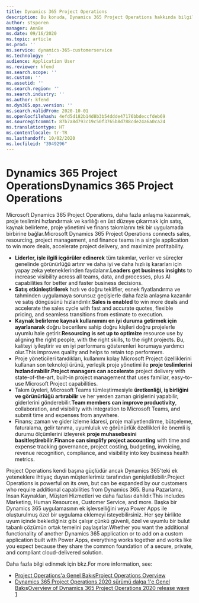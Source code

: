 ```yaml
---
title: Dynamics 365 Project Operations
description: Bu konuda, Dynamics 365 Project Operations hakkında bilgiler sağlanmaktadır.
author: stsporen
manager: AnnBe
ms.date: 09/16/2020
ms.topic: article
ms.prod: ''
ms.service: dynamics-365-customerservice
ms.technology: ''
audience: Application User
ms.reviewer: kfend
ms.search.scope: ''
ms.custom: ''
ms.assetid: ''
ms.search.region: ''
ms.search.industry: ''
ms.author: kfend
ms.dyn365.ops.version: ''
ms.search.validFrom: 2020-10-01
ms.openlocfilehash: 4efd5d182b14d8b3b54ddde47176bbdeccfdeb69
ms.sourcegitcommit: 87b7a8d793c19c50f3765b8d788cde24a6a0ca24
ms.translationtype: HT
ms.contentlocale: tr-TR
ms.lasthandoff: 10/02/2020
ms.locfileid: "3949296"
---
```

# <a name="dynamics-365-project-operations"></a><span data-ttu-id="2a24d-103">Dynamics 365 Project Operations</span><span class="sxs-lookup"><span data-stu-id="2a24d-103">Dynamics 365 Project Operations</span></span>

<span data-ttu-id="2a24d-104">Microsoft Dynamics 365 Project Operations, daha fazla anlaşma kazanmak, proje teslimini hızlandırmak ve karlılığı en üst düzeye çıkarmak için satış, kaynak belirleme, proje yönetimi ve finans takımlarını tek bir uygulamada birbirine bağlar.</span><span class="sxs-lookup"><span data-stu-id="2a24d-104">Microsoft Dynamics 365 Project Operations connects sales, resourcing, project management, and finance teams in a single application to win more deals, accelerate project delivery, and maximize profitability.</span></span>

-   <span data-ttu-id="2a24d-105">**Liderler, işle ilgili içgörüler edinerek** tüm takımlar, veriler ve süreçler genelinde görünürlüğü artırır ve daha iyi ve daha hızlı iş kararları için yapay zeka yeteneklerinden faydalanır.</span><span class="sxs-lookup"><span data-stu-id="2a24d-105">**Leaders get business insights** to increase visibility across all teams, data, and processes, plus AI capabilities for better and faster business decisions.</span></span>
-   <span data-ttu-id="2a24d-106">**Satış etkinleştirilerek** hızlı ve doğru teklifler, esnek fiyatlandırma ve tahminden uygulamaya sorunsuz geçişlerle daha fazla anlaşma kazanılır ve satış döngüsünü hızlandırılır.</span><span class="sxs-lookup"><span data-stu-id="2a24d-106">**Sales is enabled** to win more deals and accelerate the sales cycle with fast and accurate quotes, flexible pricing, and seamless transitions from estimate to execution.</span></span>
-   <span data-ttu-id="2a24d-107">**Kaynak belirleme kaynak kullanımını en iyi duruma getirmek için ayarlanarak** doğru becerilere sahip doğru kişileri doğru projelerle uyumlu hale getirir.</span><span class="sxs-lookup"><span data-stu-id="2a24d-107">**Resourcing is set up to optimize** resource use by aligning the right people, with the right skills, to the right projects.</span></span> <span data-ttu-id="2a24d-108">Bu, kaliteyi iyileştirir ve en iyi performans gösterenleri korumaya yardımcı olur.</span><span class="sxs-lookup"><span data-stu-id="2a24d-108">This improves quality and helps to retain top performers.</span></span>
-   <span data-ttu-id="2a24d-109">Proje yöneticileri tanıdıkları, kullanımı kolay Microsoft Project özelliklerini kullanan son teknoloji ürünü, yerleşik proje yönetimi ile **proje teslimlerini hızlandırabilir**.</span><span class="sxs-lookup"><span data-stu-id="2a24d-109">**Project managers can accelerate** project delivery with state-of-the-art, built-in project management that uses familiar, easy-to-use Microsoft Project capabilities.</span></span>
-   <span data-ttu-id="2a24d-110">Takım üyeleri, Microsoft Teams tümleştirmesiyle **üretkenliği, iş birliğini ve görünürlüğü artırabilir** ve her yerden zaman girişlerini yapabilir, giderlerini gönderebilir.</span><span class="sxs-lookup"><span data-stu-id="2a24d-110">**Team members can improve productivity**, collaboration, and visibility with integration to Microsoft Teams, and submit time and expenses from anywhere.</span></span>
-   <span data-ttu-id="2a24d-111">Finans; zaman ve gider izleme idaresi, proje maliyetlendirme, bütçeleme, faturalama, gelir tanıma, uyumluluk ve görünürlük özellikleri ile önemli iş durumu ölçümlerini izleyerek **proje muhasebesini basitleştirebilir**.</span><span class="sxs-lookup"><span data-stu-id="2a24d-111">**Finance can simplify project accounting** with time and expense tracking governance, project costing, budgeting, invoicing, revenue recognition, compliance, and visibility into key business health metrics.</span></span>

<span data-ttu-id="2a24d-112">Project Operations kendi başına güçlüdür ancak Dynamics 365'teki ek yeteneklere ihtiyaç duyan müşterilerimiz tarafından genişletilebilir.</span><span class="sxs-lookup"><span data-stu-id="2a24d-112">Project Operations is powerful on its own, but can be expanded by our customers who require additional capabilities from Dynamics 365.</span></span> <span data-ttu-id="2a24d-113">Buna Pazarlama, İnsan Kaynakları, Müşteri Hizmetleri ve daha fazlası dahildir.</span><span class="sxs-lookup"><span data-stu-id="2a24d-113">This includes Marketing, Human Resources, Customer Service, and more.</span></span> <span data-ttu-id="2a24d-114">Başka bir Dynamics 365 uygulamasının ek işlevselliğini veya Power Apps ile oluşturulmuş özel bir uygulama eklemeyi isteyebilirsiniz. Her şey birlikte uyum içinde beklediğiniz gibi çalışır çünkü güvenli, özel ve uyumlu bir bulut tabanlı çözümün ortak temelini paylaşırlar.</span><span class="sxs-lookup"><span data-stu-id="2a24d-114">Whether you want the additional functionality of another Dynamics 365 application or to add on a custom application built with Power Apps, everything works together and works like you expect because they share the common foundation of a secure, private, and compliant cloud-delivered solution.</span></span>

<span data-ttu-id="2a24d-115">Daha fazla bilgi edinmek için bkz.</span><span class="sxs-lookup"><span data-stu-id="2a24d-115">For more information, see:</span></span>

- [<span data-ttu-id="2a24d-116">Project Operations'a Genel Bakış</span><span class="sxs-lookup"><span data-stu-id="2a24d-116">Project Operations Overview</span></span>](https://dynamics.microsoft.com/en-us/project-operations/overview/)
- [<span data-ttu-id="2a24d-117">Dynamics 365 Project Operations 2020 sürümü dalga 1'e Genel Bakış</span><span class="sxs-lookup"><span data-stu-id="2a24d-117">Overview of Dynamics 365 Project Operations 2020 release wave 1</span></span>](https://docs.microsoft.com/dynamics365-release-plan/2020wave1/dynamics365-project-operations/)


